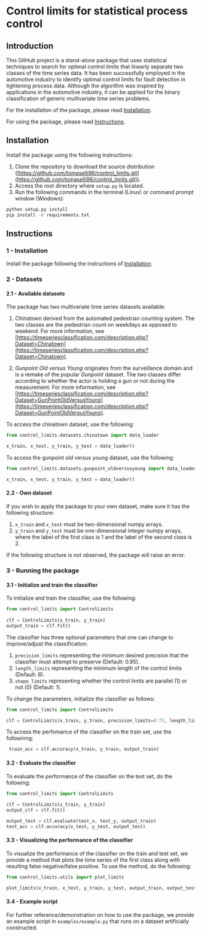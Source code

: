 # Control limits for statistical process control 

## Introduction

This GitHub project is a stand-alone package that uses statistical techniques to search for optimal control limits that linearly separate two classes of the time series data. It has been successfully employed in the automotive industry to identify optimal control limits for fault detection in tightening process data.
Although the algorithm was inspired by applications in the automotive industry, it can be applied for the binary classification of generic multivariate time series problems. 

For the installation of the package, please read [Installation](#installation).

For using the package, please read [Instructions](#instructions).

## Installation

Install the package using the following instructions:
1. Clone the repository to download the source distribution ([https://github.com/tomaselli96/control_limits.git](https://github.com/tomaselli96/control_limits.git)).
2. Access the root directory where ```setup.py``` is located.
3. Run the following commands in the terminal (Linux) or command prompt window (Windows):
  ```python
  python setup.py install
  pip install -r requirements.txt
  ```

## Instructions

### 1 - Installation

Install the package following the instructions of [Installation](#installation).

### 2 - Datasets

#### 2.1 - Available datasets

The package has two multivariate time series datasets available:
1. *Chinatown* derived from the automated pedestrian counting system. The two classes are the pedestrian count on weekdays as opposed to weekend. For more information, see [https://timeseriesclassification.com/description.php?Dataset=Chinatown](https://timeseriesclassification.com/description.php?Dataset=Chinatown). 

2. *Gunpoint Old versus Young* originates from the surveillance domain and is a remake of the popular *Gunpoint* dataset. The two classes differ according to whether the actor is holding a gun or not during the measurement. For more information, see [https://timeseriesclassification.com/description.php?Dataset=GunPointOldVersusYoung](https://timeseriesclassification.com/description.php?Dataset=GunPointOldVersusYoung). 

To access the chinatown dataset, use the following:
   ```python
   from control_limits.datasets.chinatown import data_loader
   
   x_train, x_test, y_train, y_test = data_loader()
   ```
   
To access the gunpoint old versus young dataset, use the following:
   ```python
   from control_limits.datasets.gunpoint_oldversusyoung import data_loader
   
   x_train, x_test, y_train, y_test = data_loader()
   ```

#### 2.2 - Own dataset

If you wish to apply the package to your own dataset, make sure it has the following structure:
1. ```x_train``` and ```x_test``` must be two-dimensional numpy arrays.
2. ```y_train``` and ```y_test``` must be one-dimensional integer numpy arrays, where the label of the first class is 1 and the label of the second class is 2.

If the following structure is not observed, the package will raise an error.

### 3 - Running the package

#### 3.1 - Initialize and train the classifier

To initialize and train the classifier, use the following:

 ```python
 from control_limits import ControlLimits
    
 clf = ControlLimits(x_train, y_train)
 output_train = clf.fit()
 ```
 
 The classifier has three optional parameters that one can change to improve/adjust the classification:
 1. ```precision_limits``` representing the minimum desired precision that the classifier must attempt to preserve (Default: 0.95).
 2. ```length_limits``` representing the minimum length of the control limits (Default: 8).
 3. ```shape_limits``` representing whether the control limits are parallel (1) or not (0) (Default: 1).
 
 To change the parameters, initialize the classifier as follows: 
 
 ```python
 from control_limits import ControlLimits
 
 clf = ControlLimits(x_train, y_train, precision_limits=0.75, length_limits=2, shape_limits=0)
 ```
 
To access the perfomance of the classifier on the train set, use the followinng:

```python
 train_acc = clf.accuracy(x_train, y_train, output_train)
 ```

#### 3.2 - Evaluate the classifier

To evaluate the performance of the classifier on the test set, do the following:

 ```python
 from control_limits import ControlLimits
    
 clf = ControlLimits(x_train, y_train)
 output_clf = clf.fit()
 
 output_test = clf.evaluate(test_x, test_y, output_train)
 test_acc = clf.accuracy(x_test, y_test, output_test)
 ```
 
 #### 3.3 - Visualizing the performance of the classifier
 
To visualize the performance of the classifier on the train and test set, we provide a method that plots the time series of the first class along with resulting false negative/false positive.
To use the method, do the following: 
```python
from control_limits.utils import plot_limits

plot_limits(x_train, x_test, y_train, y_test, output_train, output_test)
```

#### 3.4 - Example script

For further reference/demonstration on how to use the package, we provide an example script in ```examples/example.py``` that runs on a dataset artificially constructed.










